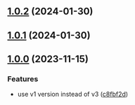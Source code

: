 ## [1.0.2](https://github.com/diplodoc-platform/docs-message-action/compare/v1.0.1...v1.0.2) (2024-01-30)

## [1.0.1](https://github.com/diplodoc-platform/docs-message-action/compare/v1.0.0...v1.0.1) (2024-01-30)

## [1.0.0](https://github.com/diplodoc-platform/docs-message-action/compare/c8fbf2d0c74ed5865e9c9a7492e2a00a442bc5bb...v1.0.0) (2023-11-15)


### Features

* use v1 version instead of v3 ([c8fbf2d](https://github.com/diplodoc-platform/docs-message-action/commit/c8fbf2d0c74ed5865e9c9a7492e2a00a442bc5bb))

